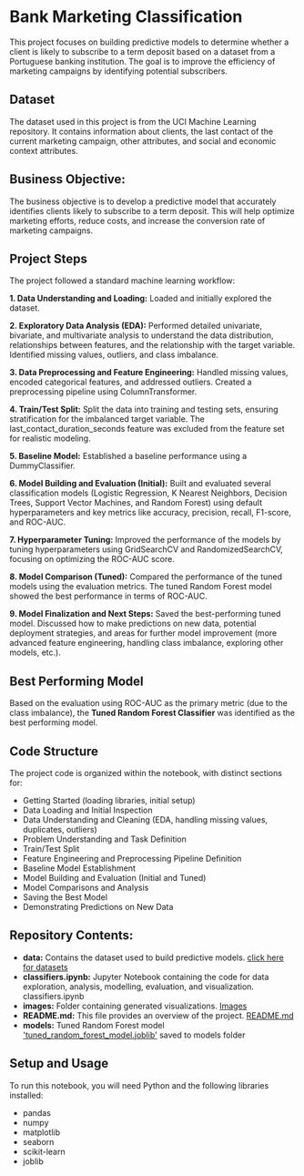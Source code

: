 # Bank Marketing Classification
This project focuses on building predictive models to determine whether a client is likely to subscribe to a term deposit based on a dataset from a Portuguese banking institution. The goal is to improve the efficiency of marketing campaigns by identifying potential subscribers.

## Dataset
The dataset used in this project is from the UCI Machine Learning repository. It contains information about clients, the last contact of the current marketing campaign, other attributes, and social and economic context attributes.

## Business Objective: 
The business objective is to develop a predictive model that accurately identifies clients likely to subscribe to a term deposit. This will help optimize marketing efforts, reduce costs, and increase the conversion rate of marketing campaigns.

## Project Steps
The project followed a standard machine learning workflow:

**1. Data Understanding and Loading:** Loaded and initially explored the dataset.

**2. Exploratory Data Analysis (EDA):** Performed detailed univariate, bivariate, and multivariate analysis to understand the data distribution, relationships between features, and the relationship with the target variable. Identified missing values, outliers, and class imbalance.

**3. Data Preprocessing and Feature Engineering:** Handled missing values, encoded categorical features, and addressed outliers. Created a preprocessing pipeline using ColumnTransformer.

**4. Train/Test Split:** Split the data into training and testing sets, ensuring stratification for the imbalanced target variable. The last_contact_duration_seconds feature was excluded from the feature set for realistic modeling.

**5. Baseline Model:** Established a baseline performance using a DummyClassifier.

**6. Model Building and Evaluation (Initial):** Built and evaluated several classification models (Logistic Regression, K Nearest Neighbors, Decision Trees, Support Vector Machines, and Random Forest) using default hyperparameters and key metrics like accuracy, precision, recall, F1-score, and ROC-AUC.

**7. Hyperparameter Tuning:** Improved the performance of the models by tuning hyperparameters using GridSearchCV and RandomizedSearchCV, focusing on optimizing the ROC-AUC score.

**8. Model Comparison (Tuned):** Compared the performance of the tuned models using the evaluation metrics. The tuned Random Forest model showed the best performance in terms of ROC-AUC.

**9. Model Finalization and Next Steps:** Saved the best-performing tuned model. Discussed how to make predictions on new data, potential deployment strategies, and areas for further model improvement (more advanced feature engineering, handling class imbalance, exploring other models, etc.).

## Best Performing Model
Based on the evaluation using ROC-AUC as the primary metric (due to the class imbalance), the **Tuned Random Forest Classifier** was identified as the best performing model.

## Code Structure
The project code is organized within the notebook, with distinct sections for:

* Getting Started (loading libraries, initial setup)
* Data Loading and Initial Inspection
* Data Understanding and Cleaning (EDA, handling missing values, duplicates, outliers)
* Problem Understanding and Task Definition
* Train/Test Split
* Feature Engineering and Preprocessing Pipeline Definition
* Baseline Model Establishment
* Model Building and Evaluation (Initial and Tuned)
* Model Comparisons and Analysis
* Saving the Best Model
* Demonstrating Predictions on New Data

## Repository Contents:

  * **data:** Contains the dataset used to build predictive models. [click here for datasets](https://github.com/gethiten/ClassifiersModelling/tree/main/data)
  * **classifiers.ipynb:** Jupyter Notebook containing the code for data exploration, analysis, modelling, evaluation, and visualization. classifiers.ipynb
  * **images:** Folder containing generated visualizations. [Images](https://github.com/gethiten/ClassifiersModelling/tree/main/images)
  * **README.md:** This file provides an overview of the project. [README.md](https://github.com/gethiten/ClassifiersModelling/tree/main/README.md)
  * **models:** Tuned Random Forest model ['tuned_random_forest_model.joblib'](https://github.com/gethiten/ClassifiersModelling/tree/main/models) saved to models folder

## Setup and Usage
To run this notebook, you will need Python and the following libraries installed:

* pandas
* numpy
* matplotlib
* seaborn
* scikit-learn
* joblib
